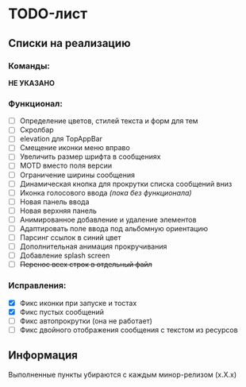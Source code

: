 # TODO-лист

## Списки на реализацию

### Команды:

__НЕ УКАЗАНО__

### Функционал:

- [ ] Определение цветов, стилей текста и форм для тем
- [ ] Скролбар
- [ ] elevation для TopAppBar
- [ ] Смещение иконки меню вправо
- [ ] Увеличить размер шрифта в сообщениях
- [ ] MOTD вместо поля версии
- [ ] Ограничение ширины сообщения
- [ ] Динамическая кнопка для прокрутки списка сообщений вниз
- [ ] Иконка голосового ввода *(пока без функционала)*
- [ ] Новая панель ввода
- [ ] Новая верхняя панель
- [ ] Анимированное добавление и удаление элементов
- [ ] Адаптировать поле ввода под альбомную ориентацию
- [ ] Парсинг ссылок в синий цвет
- [ ] Дополнительная анимация прокручивания
- [ ] Добавление splash screen
- [ ] ~~Перенос всех строк в отдельный файл~~

### Исправления:

- [x] Фикс иконки при запуске и тостах
- [x] Фикс пустых сообщений
- [ ] Фикс автопрокрутки (она не работает)
- [ ] Фикс двойного отображения сообщения с текстом из ресурсов

## Информация

Выполненные пункты убираются с каждым минор-релизом (x.X.x)
